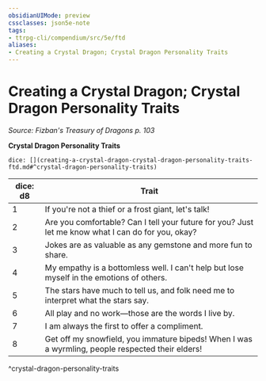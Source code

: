 ```yaml
---
obsidianUIMode: preview
cssclasses: json5e-note
tags:
- ttrpg-cli/compendium/src/5e/ftd
aliases:
- Creating a Crystal Dragon; Crystal Dragon Personality Traits
---
```

# Creating a Crystal Dragon; Crystal Dragon Personality Traits
*Source: Fizban's Treasury of Dragons p. 103* 

**Crystal Dragon Personality Traits**

`dice: [](creating-a-crystal-dragon-crystal-dragon-personality-traits-ftd.md#^crystal-dragon-personality-traits)`

| dice: d8 | Trait |
|----------|-------|
| 1 | If you're not a thief or a frost giant, let's talk! |
| 2 | Are you comfortable? Can I tell your future for you? Just let me know what I can do for you, okay? |
| 3 | Jokes are as valuable as any gemstone and more fun to share. |
| 4 | My empathy is a bottomless well. I can't help but lose myself in the emotions of others. |
| 5 | The stars have much to tell us, and folk need me to interpret what the stars say. |
| 6 | All play and no work—those are the words I live by. |
| 7 | I am always the first to offer a compliment. |
| 8 | Get off my snowfield, you immature bipeds! When I was a wyrmling, people respected their elders! |
^crystal-dragon-personality-traits